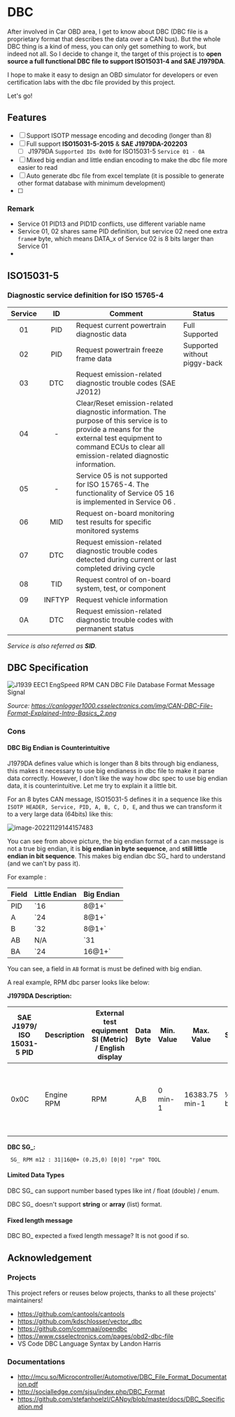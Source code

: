 # DBC

After involved in Car OBD area, I get to know about DBC (DBC file is a proprietary format that describes the data over a CAN bus). But the whole DBC thing is a kind of mess, you can only get something to work, but indeed not all. So I decide to change it, the target of this project is to **open source a full functional DBC file to support ISO15031-4 and SAE J1979DA**. 

I hope to make it easy to design an OBD simulator for developers or even certification labs with the dbc file provided by this project.

Let's go!

## Features

- [ ] Support ISOTP message encoding and decoding (longer than 8)
- [ ] Full support **ISO15031-5-2015** & **SAE J1979DA-202203** 
  - [ ]  J1979DA `Supported IDs 0x00` for ISO15031-5 `Service 01 - 0A`
- [ ] Mixed big endian and little endian encoding to make the dbc file more easier to read
- [ ] Auto generate dbc file from excel template (it is possible to generate other format database with minimum development)
- [ ] 

### Remark

- Service 01 PID13 and PID1D conflicts, use different variable name
- Service 01, 02 shares same PID definition, but service 02 need one extra `frame#` byte, which means DATA_x of Service 02 is 8 bits larger than Service 01
- 

## ISO15031-5

### Diagnostic service definition for ISO 15765-4

| Service |   ID   | Comment                                                      | Status                       |
| :-----: | :----: | ------------------------------------------------------------ | ---------------------------- |
|   01    |  PID   | Request current powertrain diagnostic data                   | Full Supported               |
|   02    |  PID   | Request powertrain freeze frame data                         | Supported without piggy-back |
|   03    |  DTC   | Request emission-related diagnostic trouble codes (SAE J2012) |                              |
|   04    |   -    | Clear/Reset emission-related diagnostic information. The purpose of this service is to provide a means for the external test equipment to command ECUs to clear all emission-related diagnostic information. |                              |
|   05    |   -    | Service 05 is not supported for ISO 15765-4. The functionality of Service 05 16 is implemented in Service 06 . |                              |
|   06    |  MID   | Request on-board monitoring test results for specific monitored systems |                              |
|   07    |  DTC   | Request emission-related diagnostic trouble codes detected during current or last completed driving cycle |                              |
|   08    |  TID   | Request control of on-board system, test, or component       |                              |
|   09    | INFTYP | Request vehicle information                                  |                              |
|   0A    |  DTC   | Request emission-related diagnostic trouble codes with permanent status |                              |

*Service is also referred as **SID**.* 

## DBC Specification

![J1939 EEC1 EngSpeed RPM CAN DBC File Database Format Message Signal](https://img.jiapeng.me/CAN-DBC-File-Format-Explained-Intro-Basics_2.png)

*Source: https://canlogger1000.csselectronics.com/img/CAN-DBC-File-Format-Explained-Intro-Basics_2.png*

### Cons

#### DBC Big Endian is Counterintuitive

J1979DA defines value which is longer than 8 bits through big endianess, this makes it necessary to use big endianess in dbc file to make it parse data correctly. However, I don't like the way how dbc spec to use big endian data, it is counterintuitive. Let me try to explain it a little bit. 

For an 8 bytes CAN message, ISO15031-5 defines it in a sequence like this `ISOTP HEADER, Service, PID, A, B, C, D, E`, and thus we can transform it to a very large data (64bits) like this:

![image-20221129144157483](https://img.jiapeng.me/image-20221129144157483.png)

You can see from above picture, the big endian format of a can message is not a true big endian, it is **big endian in byte sequence**, and **still little endian in bit sequence**. This makes big endian dbc SG_ hard to understand (and we can't by pass it).

For example :

| Field | Little Endian | Big Endian |
| ----- | ------------- | ---------- |
| PID   | `16|8@1+`     | `23|8@0+`  |
| A     | `24|8@1+`     | `31|8@0+`  |
| B     | `32|8@1+`     | `39|8@0+`  |
| AB    | N/A           | `31|16@0+` |
| BA    | `24|16@1+`    | N/A        |

You can see, a field in `AB` format is must be defined with big endian.

A real example, RPM dbc parser  looks like below:

**J1979DA Description:**

| SAE J1979/ ISO 15031-5 PID | Description | External test equipment SI (Metric) / English display | Data Byte | Min. Value | Max. Value     | Scaling/bit   | External test equipment SI (Metric) / English display | Comment                                                      |
| -------------------------- | ----------- | ----------------------------------------------------- | --------- | ---------- | -------------- | ------------- | ----------------------------------------------------- | ------------------------------------------------------------ |
| 0x0C                       | Engine RPM  | RPM                                                   | A,B       | 0 min-1    | 16383.75 min-1 | ¼ rpm per bit | RPM: xxxxx min-1                                      | Engine RPM shall display revolutions per minute of the engine crankshaft. |

**DBC SG_:**

```
 SG_ RPM m12 : 31|16@0+ (0.25,0) [0|0] "rpm" TOOL
```

#### Limited Data Types

DBC SG_ can support number based types like int / float (double) / enum.

DBC SG_ doesn't support **string** or **array** (list) format.

#### Fixed length message

DBC BO_ expected a fixed length message? It is not good if so.



## Acknowledgement

### Projects

This project refers or reuses below projects, thanks to all these projects' maintainers!

- https://github.com/cantools/cantools
- https://github.com/kdschlosser/vector_dbc
- https://github.com/commaai/opendbc
- https://www.csselectronics.com/pages/obd2-dbc-file
- VS Code DBC Language Syntax by Landon Harris

### Documentations

- http://mcu.so/Microcontroller/Automotive/DBC_File_Format_Documentation.pdf
- http://socialledge.com/sjsu/index.php/DBC_Format
- https://github.com/stefanhoelzl/CANpy/blob/master/docs/DBC_Specification.md

